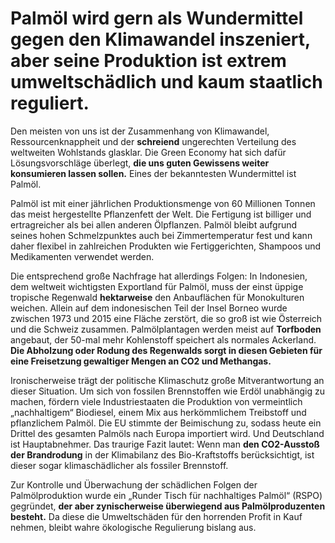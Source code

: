 # Palmöl wird gern als Wundermittel gegen den Klimawandel inszeniert, aber seine Produktion ist extrem umweltschädlich und kaum staatlich reguliert.

Den meisten von uns ist der Zusammenhang von Klimawandel, Ressourcenknappheit und der **schreiend** ungerechten Verteilung des weltweiten Wohlstands glasklar. Die Green Economy hat sich dafür Lösungsvorschläge überlegt, **die uns guten Gewissens weiter konsumieren lassen sollen.** Eines der bekanntesten Wundermittel ist Palmöl.

Palmöl ist mit einer jährlichen Produktionsmenge von 60 Millionen Tonnen das meist hergestellte Pflanzenfett der Welt. Die Fertigung ist billiger und ertragreicher als bei allen anderen Ölpflanzen. Palmöl  bleibt aufgrund seines hohen Schmelzpunktes auch bei Zimmertemperatur fest und kann daher flexibel in zahlreichen Produkten wie Fertiggerichten, Shampoos und Medikamenten verwendet werden.

Die entsprechend große Nachfrage hat allerdings Folgen: In Indonesien, dem weltweit wichtigsten Exportland für Palmöl, muss der einst üppige tropische Regenwald **hektarweise** den Anbauflächen für Monokulturen weichen. Allein auf dem indonesischen Teil der Insel Borneo wurde zwischen 1973 und 2015 eine Fläche zerstört, die so groß ist wie Österreich und die Schweiz zusammen. Palmölplantagen werden meist auf **Torfboden** angebaut, der 50-mal mehr Kohlenstoff speichert als normales Ackerland. **Die Abholzung oder Rodung des Regenwalds sorgt in diesen Gebieten für eine Freisetzung gewaltiger Mengen an CO2 und Methangas.**

Ironischerweise trägt der politische Klimaschutz große Mitverantwortung an dieser Situation. Um sich von fossilen Brennstoffen wie Erdöl unabhängig zu machen, fördern viele Industriestaaten die Produktion von vermeintlich „nachhaltigem“ Biodiesel, einem Mix aus herkömmlichem Treibstoff und pflanzlichem Palmöl. Die EU stimmte der Beimischung zu, sodass heute ein Drittel des gesamten Palmöls nach Europa importiert wird. Und Deutschland ist Hauptabnehmer. Das traurige Fazit lautet: Wenn man **den CO2-Ausstoß der Brandrodung** in der Klimabilanz des Bio-Kraftstoffs berücksichtigt, ist dieser sogar klimaschädlicher als fossiler Brennstoff.

Zur Kontrolle und Überwachung der schädlichen Folgen der Palmölproduktion wurde ein „Runder Tisch für nachhaltiges Palmöl“ (RSPO) gegründet, **der aber zynischerweise überwiegend aus Palmölproduzenten besteht.** Da diese die Umweltschäden für den horrenden Profit in Kauf nehmen, bleibt wahre ökologische Regulierung bislang aus.

